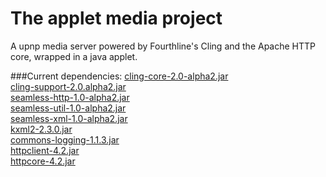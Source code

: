 The applet media project
==================

A upnp media server powered by Fourthline's Cling and the Apache HTTP core, wrapped in a java applet.

###Current dependencies: 
[cling-core-2.0-alpha2.jar](http://4thline.org/projects/cling/)<BR>
[cling-support-2.0.alpha2.jar](http://4thline.org/projects/cling/)<BR>
[seamless-http-1.0-alpha2.jar](http://4thline.org/projects/cling/)<BR>
[seamless-util-1.0-alpha2.jar](http://4thline.org/projects/cling/)<BR>
[seamless-xml-1.0-alpha2.jar](http://4thline.org/projects/cling/)<BR>
[kxml2-2.3.0.jar](http://sourceforge.net/projects/kxml/files/kxml2/2.3.0/)<BR>
[commons-logging-1.1.3.jar](http://commons.apache.org/proper/commons-logging/)<BR>
[httpclient-4.2.jar](http://hc.apache.org/httpcomponents-client-4.2.x/index.html)<BR>
[httpcore-4.2.jar](http://hc.apache.org/httpcomponents-core-4.2.x/index.html)<BR>


